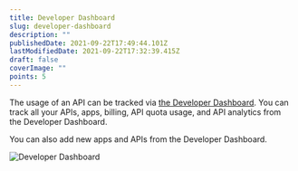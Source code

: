 ```yaml
---
title: Developer Dashboard
slug: developer-dashboard
description: ""
publishedDate: 2021-09-22T17:49:44.101Z
lastModifiedDate: 2021-09-22T17:32:39.415Z
draft: false
coverImage: ""
points: 5
---
```


The usage of an API can be tracked via [the Developer Dashboard](https://rapidapi.com/developer/dashboard?utm_source=guides.rapidapi.com&utm_medium=DevRel&utm_campaign=DevRel). You can track all your APIs, apps, billing, API quota usage, and API analytics from the Developer Dashboard.

You can also add new apps and APIs from the Developer Dashboard.

![Developer Dashboard](https://raw.githubusercontent.com/RapidAPI/DevRel-Stack-Data/dev/learn/courses/learn-rapidapi-hub-consumer/images/image4.png "Developer Dashboard")
